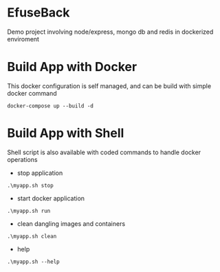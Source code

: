# EfuseBack
Demo project involving node/express, mongo db and redis in dockerized enviroment

# Build App with Docker

This docker configuration is self managed, and can be build with simple docker command

``docker-compose up --build -d``

# Build App with Shell

Shell script is also available with coded commands to handle docker operations

- stop application

``.\myapp.sh stop``

- start docker application

``.\myapp.sh run``

- clean dangling images and containers


``.\myapp.sh clean``

- help


``.\myapp.sh --help``
